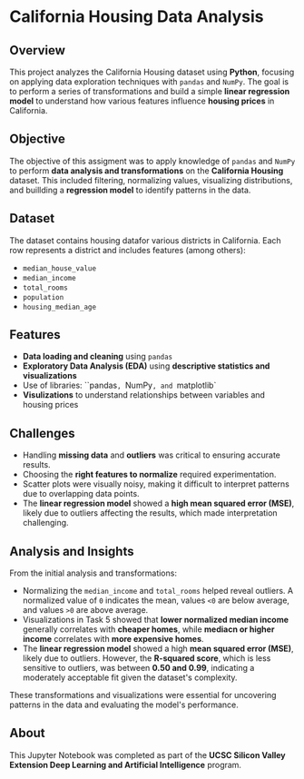 # California Housing Data Analysis

## Overview
This project analyzes the California Housing dataset using **Python**, focusing on applying data exploration techniques with `pandas` and `NumPy`. The goal is to perform a series of transformations and build a simple **linear regression model** to understand how various features influence **housing prices** in California.

## Objective
The objective of this assigment was to apply knowledge of `pandas` and `NumPy` to perform **data analysis and transformations** on the **California Housing** dataset. This included filtering, normalizing values, visualizing distributions, and buillding a **regression model** to identify patterns in the data. 

## Dataset
The dataset contains housing datafor various districts in California. Each row represents a district and includes features (among others):
 - `median_house_value`
 - `median_income`
 - `total_rooms`
 - `population`
 - `housing_median_age`

## Features
 - **Data loading and cleaning** using `pandas`
 - **Exploratory Data Analysis (EDA)** using **descriptive statistics and visualizations**
 - Use of libraries: ``pandas`, `NumPy`, and `matplotlib`
 - **Visulizations** to understand relationships between variables and housing prices

## Challenges
 - Handling **missing data** and **outliers** was critical to ensuring accurate results.
 - Choosing the **right features to normalize** required experimentation.
 - Scatter plots were visually noisy, making it difficult to interpret patterns due to overlapping data points. 
 - The **linear regression model** showed a **high mean squared error (MSE)**, likely due to outliers affecting the results, which made interpretation challenging. 

## Analysis and Insights
From the initial analysis and transformations:
 - Normalizing the `median_income` and `total_rooms` helped reveal outliers. A normalized value of `0` indicates the mean, values `<0` are below average, and values `>0` are above average.
 - Visualizations in Task 5 showed that **lower normalized median income** generally correlates with **cheaper homes**, while **mediacn or higher income** correlates with **more expensive homes**.
 - The **linear regression model** showed a high **mean squared error (MSE)**, likely due to outliers. However, the **R-squared score**, which is less sensitive to outliers, was between **0.50 and 0.99**, indicating a moderately acceptable fit given the dataset's complexity.

These transformations and visualizations were essential for uncovering patterns in the data and evaluating the model's performance. 

## About
This Jupyter Notebook was completed as part of the **UCSC Silicon Valley Extension Deep Learning and Artificial Intelligence** program.
